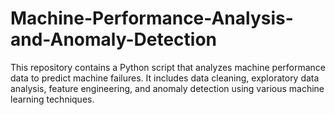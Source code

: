 # Machine-Performance-Analysis-and-Anomaly-Detection
This repository contains a Python script that analyzes machine performance data to predict machine failures. It includes data cleaning, exploratory data analysis, feature engineering, and anomaly detection using various machine learning techniques.
